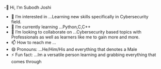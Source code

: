 -👋 Hi, I’m Subodh Joshi
- 👀 I’m interested in ...Learning new skills specifically in Cybersecurity field.
- 🌱 I’m currently learning ...Python,C,C++
- 💞️ I’m looking to collaborate on ...Cybersecurity based topics with Professionals as well as learners like me to gain more and more.
- 📫 How to reach me ...
- 😄 Pronouns: ...He/Him/His and everything that denotes a Male
- ⚡ Fun fact: ...Im a versatile person learning and grabbing everything that comes through

<!---
The-Realest-Subodh/The-Realest-Subodh is a ✨ special ✨ repository because its `README.md` (this file) appears on your GitHub profile.
You can click the Preview link to take a look at your changes.
--->

